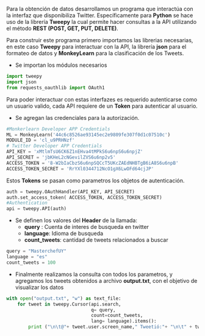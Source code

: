 Para la obtención de datos desarrollamos un programa que interactúa con la interfaz que disponibiliza Twitter.
Específicamente para **Python** se hace uso de la librería **Tweepy** la cual permite hacer consultas a la API utilizando
el método **REST (POST, GET, PUT, DELETE)**.

Para construir este programa primero importamos las librerias necesarias, en este caso **Tweepy** para interactuar con
la API, la librería **json** para el formateo de datos y **MonkeyLearn** para la clasificación de los Tweets.


* Se importan los módulos necesarios
```python
import tweepy
import json
from requests_oauthlib import OAuth1
```
Para poder interactuar con estas interfazes es requerido autenticarse como un usuario valido,
cada API requiere de un **Token** para autenticar al usuario.

* Se agregan las credenciales para la autorización.
```python
#Monkerlearn Developer APP Credentials
ML = MonkeyLearn('44c6c8526ae93145ec2e9809fe307f0d1c07510c')
MODULE_ID = 'cl_u9PRHNzf'
# Twitter Developer APP Credentials
API_KEY = 'xMtlmTsU6CK6Z1nEHva4tMPkS6u6npS6u6npjZ'
API_SECRET = 'jbKHeL2cNGevilZVS6u6np2v5'
ACCESS_TOKEN = '8-W2bIaCbzS6u6npSQCcT5UKcZAEdNHBTgB6iA8S6u6npB'
ACCESS_TOKEN_SECRET = 'RrYXl0344712NcO1gX6LwOFd64cjJP'
```

Estos **Tokens** se pasan como parametros los objetos de autenticación.

```python
auth = tweepy.OAuthHandler(API_KEY, API_SECRET)
auth.set_access_token( ACCESS_TOKEN, ACCESS_TOKEN_SECRET)
#Authentication
api = tweepy.API(auth)
```

* Se definen los valores del **Header** de la llamada:
    * **query** : Cuenta de interes de busqueda en twitter
    * **language**: Idioma de busqueda
    * **count_tweets**: cantidad de tweets relacionados a buscar

```python
query = "MasterchefUY"
language = "es"
count_tweets = 100
```

* Finalmente realizamos la consulta con todos los parametros, y agregamos los tweets
obtenidos a archivo **output.txt**, con el objetivo de visualizar los datos
```python
with open("output.txt", "w") as text_file:
    for tweet in tweepy.Cursor(api.search,
                               q= query,
                               count=count_tweets,
                               lang= language).items():
        print ("\n\t@"+ tweet.user.screen_name," Tweetió:"+ "\n\t" + tweet.text, file = text_file)
```

